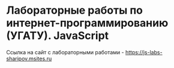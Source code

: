# Лабораторные работы по интернет-программированию (УГАТУ). JavaScript
Ссылка на сайт с лабораторными работами - https://js-labs-sharipov.msites.ru

